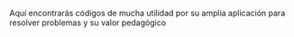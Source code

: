 Aquí encontrarás códigos de mucha utilidad por su amplia aplicación para resolver problemas y su valor pedagógico
<!---
tecnarf/tecnarf is a ✨ special ✨ repository because its `README.md` (this file) appears on your GitHub profile.
You can click the Preview link to take a look at your changes.
--->
